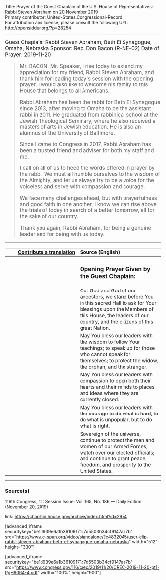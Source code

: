 <html>
<head></head>
<body>
Title: Prayer of the Guest Chaplain of the U.S. House of Representatives: Rabbi Steven Abraham on 20 November 2019<br />
Primary contributor: United-States.Congressional-Record<br />
For attribution and license, please consult the following URL: <a href="http://opensiddur.org/?p=28254">http://opensiddur.org/?p=28254</a>
<p />
<hr />

<div class="english" style="font-size:1.2em;">
Guest Chaplain: Rabbi Steven Abraham, Beth El Synagogue, Omaha, Nebraska
Sponsor: Rep. Don Bacon (R-NE-02)
Date of Prayer: 2019-11-20

<blockquote>
Mr. BACON. Mr. Speaker, I rise today to extend my appreciation for my friend, Rabbi Steven Abraham, and thank him for leading today's session with the opening prayer. I would also like to welcome his family to this House that belongs to all Americans.

Rabbi Abraham has been the rabbi for Beth El Synagogue since 2013, after moving to Omaha to be the assistant rabbi in 2011. He graduated from rabbinical school at the Jewish Theological Seminary, where he also received a masters of arts in Jewish education. He is also an alumnus of the University of Baltimore.

Since I came to Congress in 2017, Rabbi Abraham has been a trusted friend and adviser for both my staff and me.

I call on all of us to heed the words offered in prayer by the rabbi. We must all humble ourselves to the wisdom of the Almighty, and let us always try to be a voice for the voiceless and serve with compassion and courage.

We face many challenges ahead, but with prayerfulness and good faith in one another, I know we can rise above the trials of today in search of a better tomorrow, all for the sake of our country.

Thank you again, Rabbi Abraham, for being a genuine leader and for being with us today.
</blockquote>
</div>

<hr />

<table style="margin-left: auto;margin-right: auto;" class="draggable">
<thead><tr><th id="x" style="text-align: right;"><a href="/contributing/upload/">Contribute a translation</a></th><th style="text-align: left;">Source (English)</th></tr></thead>
<tbody>
<tr><td style="vertical-align:top;" width="46%">
<div class="liturgy"><span lang="he">

</span></div></td>
 
<td style="vertical-align:top;" width="53%">
<div class="english">
<h3>Opening Prayer Given by the Guest Chaplain:</h3>
</div></td></tr>

<tr><td style="vertical-align:top;" width="46%">
<div class="liturgy"><span lang="he">

</span></div></td>
 
<td style="vertical-align:top;" width="53%">
<div class="english">
Our God and God of our ancestors, 
we stand before You in this sacred Hall 
to ask for Your blessings 
upon the Members of this House, 
the leaders of our country, 
and the citizens of this great Nation.
</div></td></tr>


<tr><td style="vertical-align:top;" width="46%">
<div class="liturgy"><span lang="he">

</span></div></td>
 
<td style="vertical-align:top;" width="53%">
<div class="english">
May You bless our leaders 
with the wisdom to follow Your teachings; 
to speak up for those who cannot speak for themselves;
to protect the widow, the orphan, and the stranger.
</div></td></tr>


<tr><td style="vertical-align:top;" width="46%">
<div class="liturgy"><span lang="he">

</span></div></td>
 
<td style="vertical-align:top;" width="53%">
<div class="english">
May You bless our leaders 
with compassion 
to open both their hearts and their minds 
to places and ideas where they are currently closed.
</div></td></tr>


<tr><td style="vertical-align:top;" width="46%">
<div class="liturgy"><span lang="he">

</span></div></td>
 
<td style="vertical-align:top;" width="53%">
<div class="english">
May You bless our leaders 
with the courage to do what is hard, 
to do what is unpopular, 
but to do what is right.
</div></td></tr>


<tr><td style="vertical-align:top;" width="46%">
<div class="liturgy"><span lang="he">

</span></div></td>
 
<td style="vertical-align:top;" width="53%">
<div class="english">
Sovereign of the universe, 
continue to protect 
the men and women of our Armed Forces; 
watch over our elected officials; 
and continue to grant peace, freedom, and prosperity 
to the United States.
</div></td></tr>
</tbody></table>

<hr />

<h3>Source(s)</h3>

116th Congress, 1st Session
Issue: Vol. 165, No. 186 — Daily Edition (November 20, 2019)

link: <a href="https://chaplain.house.gov/archive/index.html?id=2974">https://chaplain.house.gov/archive/index.html?id=2974</a>

[advanced_iframe securitykey="be1d939e6a1b36109171c7d5503b34cf9147aa7b" src="https://www.c-span.org/video/standalone/?c4832045/user-clip-rabbi-steven-abraham-beth-el-synagogue-omaha-nebraska" width="512" height="330"]

[advanced_iframe securitykey="be1d939e6a1b36109171c7d5503b34cf9147aa7b" src="https://www.congress.gov/116/crec/2019/11/20/CREC-2019-11-20-pt1-PgH9064-4.pdf" width="100%" height="900"]
</body>
</html>